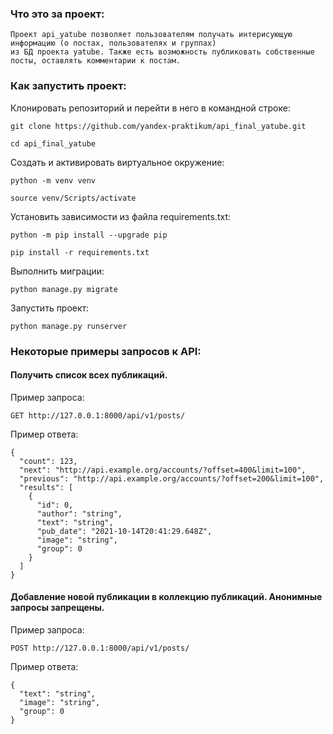 ### Что это за проект:

```
Проект api_yatube позволяет пользователям получать интерисующую информацию (о постах, пользователях и группах)
из БД проекта yatube. Также есть возможность публиковать собственные посты, оставлять комментарии к постам.
```

### Как запустить проект:

Клонировать репозиторий и перейти в него в командной строке:

```
git clone https://github.com/yandex-praktikum/api_final_yatube.git
```

```
cd api_final_yatube
```

Cоздать и активировать виртуальное окружение:

```
python -m venv venv
```

```
source venv/Scripts/activate
```

Установить зависимости из файла requirements.txt:

```
python -m pip install --upgrade pip
```

```
pip install -r requirements.txt
```

Выполнить миграции:

```
python manage.py migrate
```

Запустить проект:

```
python manage.py runserver
```

### Некоторые примеры запросов к API:

#### Получить список всех публикаций.

Пример запроса:

```
GET http://127.0.0.1:8000/api/v1/posts/ 
```

Пример ответа:
```
{
  "count": 123,
  "next": "http://api.example.org/accounts/?offset=400&limit=100",
  "previous": "http://api.example.org/accounts/?offset=200&limit=100",
  "results": [
    {
      "id": 0,
      "author": "string",
      "text": "string",
      "pub_date": "2021-10-14T20:41:29.648Z",
      "image": "string",
      "group": 0
    }
  ]
}
```

#### Добавление новой публикации в коллекцию публикаций. Анонимные запросы запрещены.

Пример запроса:

```
POST http://127.0.0.1:8000/api/v1/posts/ 
```

Пример ответа:
```
{
  "text": "string",
  "image": "string",
  "group": 0
}
```

